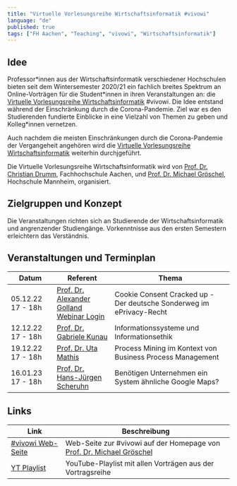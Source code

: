 ```yaml
---
title: "Virtuelle Vorlesungsreihe Wirtschaftsinformatik #vivowi"
language: "de"
published: true
tags: ["FH Aachen", "Teaching", "vivowi", "Wirtschaftsinformatik"]
---
```


## Idee

Professor\*innen aus der Wirtschaftsinformatik verschiedener Hochschulen bieten seit
dem Wintersemester 2020/21 ein fachlich breites Spektrum an Online-Vorträgen für die
Student\*innen in ihren Veranstaltungen an: die [Virtuelle Vorlesungsreihe Wirtschaftsinformatik](https://taxxas.com/d.php?id=vvwi)
\#vivowi. Die Idee entstand während der Einschränkung durch die Corona-Pandemie. Ziel war
es den Studierenden fundierte Einblicke in eine Vielzahl von Themen zu geben und Kolleg\*innen
vernetzen.

Auch nachdem die meisten Einschränkungen durch die Corona-Pandemie der Vergangeheit angehören
wird die [Virtuelle Vorlesungsreihe Wirtschaftsinformatik](https://taxxas.com/d.php?id=vvwi) weiterhin durchjgeführt.

Die Virtuelle Vorlesungsreihe Wirtschaftsinformatik wird von [Prof. Dr. Christian Drumm](https://drumm.sh),
Fachhochschule Aachen, und [Prof. Dr. Michael Gröschel](https://www.taxxas.com/),
Hochschule Mannheim, organisiert.

## Zielgruppen und Konzept

Die Veranstaltungen richten sich an Studierende der Wirtschaftsinformatik und angrenzender
Studiengänge. Vorkenntnisse aus den ersten Semestern erleichtern das Verständnis.

## Veranstaltungen und Terminplan

| Datum             | Referent                                                                                                                                                                              | Thema                                                                |
| ----------------- | ------------------------------------------------------------------------------------------------------------------------------------------------------------------------------------- | -------------------------------------------------------------------- |
| 05.12.22 17 - 18h | [Prof. Dr. Alexander Golland](https://www.fh-aachen.de/menschen/golland) <br/> [Webinar Login](https://fh-aachen.webex.com/fh-aachen-en/j.php?MTID=m4c9f9641cb08da1644d482002ece8124) | Cookie Consent Cracked up - Der deutsche Sonderweg im ePrivacy-Recht |
| 12.12.22 17 - 18h | [Prof. Dr. Gabriele Kunau](https://www.fh-dortmund.de/personen/Gabriele-Kunau/index.php)                                                                                              | Informationssysteme und Informationsethik                            |
| 19.12.22 17 - 18h | [Prof. Dr. Uta Mathis](https://www.hs-esslingen.de/en/staff/uta-mathis/)                                                                                                              | Process Mining im Kontext von Business Process Management            |
| 16.01.23 17 - 18h | [Prof. Dr. Hans-Jürgen Scheruhn](https://www.hs-harz.de/hscheruhn/zur-person/)                                                                                                        | Benötigen Unternehmen ein System ähnliche Google Maps?               |

## Links

| Link                                                                                    | Beschreibung                                                                                     |
| --------------------------------------------------------------------------------------- | ------------------------------------------------------------------------------------------------ |
| [#vivowi Web-Seite](https://taxxas.com/d.php?id=vvwi)                                   | Web-Seite zur #vivowi auf der Homepage von [Prof. Dr. Michael Gröschel](https://www.taxxas.com/) |
| [YT Playlist](https://www.youtube.com/playlist?list=PLoHu_WG_4r3VPd6fwMizSf7XQ4MnTjlUb) | YouTube-Playlist mit allen Vorträgen aus der Vortragsreihe                                       |
